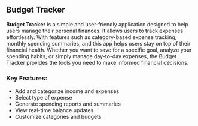 ## Budget Tracker

**Budget Tracker** is a simple and user-friendly application designed to help users manage their personal finances. It allows users to track expenses effortlessly. With features such as category-based expense tracking, monthly spending summaries, and this app helps users stay on top of their financial health. Whether you want to save for a specific goal, analyze your spending habits, or simply manage day-to-day expenses, the Budget Tracker provides the tools you need to make informed financial decisions.

### Key Features:
- Add and categorize income and expenses
- Select type of expense
- Generate spending reports and summaries
- View real-time balance updates
- Customize categories and budgets


